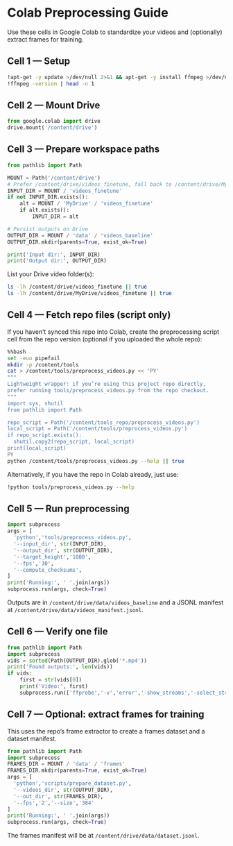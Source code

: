 # Colab Preprocessing Guide

Use these cells in Google Colab to standardize your videos and (optionally) extract frames for training.

## Cell 1 — Setup
```bash
!apt-get -y update >/dev/null 2>&1 && apt-get -y install ffmpeg >/dev/null 2>&1 || true
!ffmpeg -version | head -n 1
```

## Cell 2 — Mount Drive
```python
from google.colab import drive
drive.mount('/content/drive')
```

## Cell 3 — Prepare workspace paths
```python
from pathlib import Path

MOUNT = Path('/content/drive')
# Prefer /content/drive/videos_finetune, fall back to /content/drive/MyDrive/videos_finetune
INPUT_DIR = MOUNT / 'videos_finetune'
if not INPUT_DIR.exists():
    alt = MOUNT / 'MyDrive' / 'videos_finetune'
    if alt.exists():
        INPUT_DIR = alt

# Persist outputs on Drive
OUTPUT_DIR = MOUNT / 'data' / 'videos_baseline'
OUTPUT_DIR.mkdir(parents=True, exist_ok=True)

print('Input dir:', INPUT_DIR)
print('Output dir:', OUTPUT_DIR)
```

List your Drive video folder(s):
```bash
ls -lh /content/drive/videos_finetune || true
ls -lh /content/drive/MyDrive/videos_finetune || true
```

## Cell 4 — Fetch repo files (script only)
If you haven’t synced this repo into Colab, create the preprocessing script cell from the repo version (optional if you uploaded the whole repo):
```bash
%%bash
set -euo pipefail
mkdir -p /content/tools
cat > /content/tools/preprocess_videos.py << 'PY'
"""
Lightweight wrapper: if you’re using this project repo directly,
prefer running tools/preprocess_videos.py from the repo checkout.
"""
import sys, shutil
from pathlib import Path

repo_script = Path('/content/tools_repo/preprocess_videos.py')
local_script = Path('/content/tools/preprocess_videos.py')
if repo_script.exists():
  shutil.copy2(repo_script, local_script)
print(local_script)
PY
python /content/tools/preprocess_videos.py --help || true
```

Alternatively, if you have the repo in Colab already, just use:
```bash
!python tools/preprocess_videos.py --help
```

## Cell 5 — Run preprocessing
```python
import subprocess
args = [
  'python','tools/preprocess_videos.py',
  '--input_dir', str(INPUT_DIR),
  '--output_dir', str(OUTPUT_DIR),
  '--target_height','1080',
  '--fps','30',
  '--compute_checksums',
]
print('Running:', ' '.join(args))
subprocess.run(args, check=True)
```

Outputs are in `/content/drive/data/videos_baseline` and a JSONL manifest at `/content/drive/data/videos_manifest.jsonl`.

## Cell 6 — Verify one file
```python
from pathlib import Path
import subprocess
vids = sorted(Path(OUTPUT_DIR).glob('*.mp4'))
print('Found outputs:', len(vids))
if vids:
    first = str(vids[0])
    print('Video:', first)
    subprocess.run(['ffprobe','-v','error','-show_streams','-select_streams','v:0', first])
```

## Cell 7 — Optional: extract frames for training
This uses the repo’s frame extractor to create a frames dataset and a dataset manifest.
```python
from pathlib import Path
import subprocess
FRAMES_DIR = MOUNT / 'data' / 'frames'
FRAMES_DIR.mkdir(parents=True, exist_ok=True)
args = [
  'python','scripts/prepare_dataset.py',
  '--videos_dir', str(OUTPUT_DIR),
  '--out_dir', str(FRAMES_DIR),
  '--fps','2','--size','384'
]
print('Running:', ' '.join(args))
subprocess.run(args, check=True)
```

The frames manifest will be at `/content/drive/data/dataset.jsonl`.
